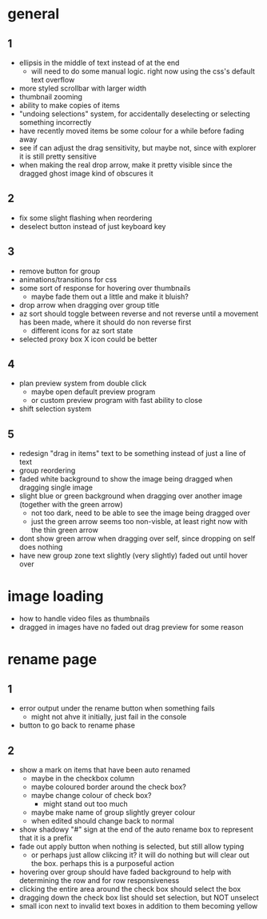 # general
## 1
- ellipsis in the middle of text instead of at the end
    - will need to do some manual logic. right now using the css's default text overflow
- more styled scrollbar with larger width
- thumbnail zooming
- ability to make copies of items
- "undoing selections" system, for accidentally deselecting or selecting something incorrectly
- have recently moved items be some colour for a while before fading away
- see if can adjust the drag sensitivity, but maybe not, since with explorer it is still pretty sensitive
- when making the real drop arrow, make it pretty visible since the dragged ghost image kind of obscures it

## 2
- fix some slight flashing when reordering
- deselect button instead of just keyboard key

## 3
- remove button for group
- animations/transitions for css
- some sort of response for hovering over thumbnails
    - maybe fade them out a little and make it bluish?
- drop arrow when dragging over group title
- az sort should toggle between reverse and not reverse until a movement has been made, where it should do non reverse first
    - different icons for az sort state
- selected proxy box X icon could be better

## 4
- plan preview system from double click
    - maybe open default preview program
    - or custom preview program with fast ability to close
- shift selection system

## 5
- redesign "drag in items" text to be something instead of just a line of text
- group reordering
- faded white background to show the image being dragged when dragging single image
- slight blue or green background when dragging over another image (together with the green arrow)
    - not too dark, need to be able to see the image being dragged over
    - just the green arrow seems too non-visble, at least right now with the thin green arrow
- dont show green arrow when dragging over self, since dropping on self does nothing
- have new group zone text slightly (very slightly) faded out until hover over

# image loading
- how to handle video files as thumbnails
- dragged in images have no faded out drag preview for some reason

# rename page
## 1
- error output under the rename button when something fails
    - might not ahve it initially, just fail in the console
- button to go back to rename phase

## 2
- show a mark on items that have been auto renamed
    - maybe in the checkbox column
    - maybe coloured border around the check box?
    - maybe change colour of check box?
        - might stand out too much
    - maybe make name of group slightly greyer colour
    - when edited should change back to normal
- show shadowy "#" sign at the end of the auto rename box to represent that it is a prefix
- fade out apply button when nothing is selected, but still allow typing
    - or perhaps just allow clikcing it? it will do nothing but will clear out the box. perhaps this is a purposeful action
- hovering over group should have faded background to help with determining the row and for row responsiveness
- clicking the entire area around the check box should select the box
- dragging down the check box list should set selection, but NOT unselect
- small icon next to invalid text boxes in addition to them becoming yellow